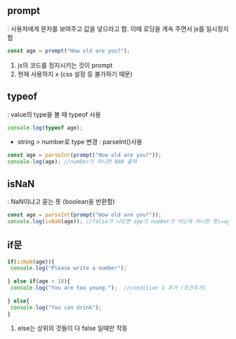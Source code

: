 ## prompt 
: 사용자에게 문자를 보여주고 값을 넣으라고 함.
이때 로딩을 계속 주면서 js를 일시정지함 <br>
```javaScript
const age = prompt("How old are you?");
```
 1) js의 코드를 정지시키는 것이 prompt <br>
 2) 현재 사용하지 x (css 설정 등 불가하기 때문)
 
 ## typeof
 : value의 type을 볼 때 typeof 사용
 ```javaScript
 console.log(typeof age);
 ```
 - string > number로 type 변경 : parseInt()사용
 ```javaScript
 const age = parseInt(prompt("How old are you?"));
 console.log(age); //number가 아니면 NAN 출력
 ```

## isNaN
: NaN이냐고 묻는 뜻 (boolean을 반환함)
```javaScript
const age = parseInt(prompt("How old are you?"));
console.log(isNaN(age)); //false가 나오면 age가 number가 아닌게 아니란 뜻(=age가 number라는 뜻)
```

## if문
```javaScript
if(isNaN(age)){
 console.log("Please write a number");
 
} else if(age < 18){
 console.log("You are too young.");  //condition 1 추가 (조건추가)
 
} else{
 console.log("You can drink");
}
```
 1) else는 상위의 것들이 다 false 일때만 작동
